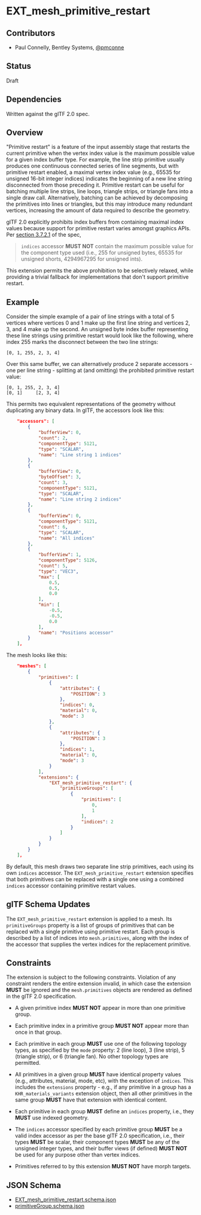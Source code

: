 <!--
Copyright 2015-2025 The Khronos Group Inc.
SPDX-License-Identifier: CC-BY-4.0
-->

# EXT_mesh_primitive_restart

## Contributors

* Paul Connelly, Bentley Systems, [@pmconne](https://github.com/pmconne)

## Status

Draft

## Dependencies

Written against the glTF 2.0 spec.

## Overview

"Primitive restart" is a feature of the input assembly stage that restarts the current primitive when the vertex index value is the maximum possible value for a given index buffer type. For example, the line strip primitive usually produces one continuous connected series of line segments, but with primitive restart enabled, a maximal vertex index value (e.g., 65535 for unsigned 16-bit integer indices) indicates the beginning of a new line string disconnected from those preceding it. Primitive restart can be useful for batching multiple line strips, line loops, triangle strips, or triangle fans into a single draw call. Alternatively, batching can be achieved by decomposing the primitives into lines or triangles, but this may introduce many redundant vertices, increasing the amount of data required to describe the geometry.

glTF 2.0 explicitly prohibits index buffers from containing maximal index values because support for primitive restart varies amongst graphics APIs. Per [section 3.7.2.1](https://registry.khronos.org/glTF/specs/2.0/glTF-2.0.html#meshes-overview) of the spec,

> `indices` accessor **MUST NOT** contain the maximum possible value for the component type used (i.e., 255 for unsigned bytes, 65535 for unsigned shorts, 4294967295 for unsigned ints).

This extension permits the above prohibition to be selectively relaxed, while providing a trivial fallback for implementations that don't support primitive restart.

## Example

Consider the simple example of a pair of line strings with a total of 5 vertices where vertices 0 and 1 make up the first line string and vertices 2, 3, and 4 make up the second. An unsigned byte index buffer representing these line strings using primitive restart would look like the following, where index 255 marks the disconnect between the two line strings:

```
[0, 1, 255, 2, 3, 4]
```

Over this same buffer, we can alternatively produce 2 separate accessors - one per line string - splitting at (and omitting) the prohibited primitive restart value:

```
[0, 1, 255, 2, 3, 4]
[0, 1]     [2, 3, 4]
```

This permits two equivalent representations of the geometry without duplicating any binary data. In glTF, the accessors look like this:

```json
    "accessors": [
        {
            "bufferView": 0,
            "count": 2,
            "componentType": 5121,
            "type": "SCALAR",
            "name": "Line string 1 indices"
        },
        {
            "bufferView": 0,
            "byteOffset": 3,
            "count": 3,
            "componentType": 5121,
            "type": "SCALAR",
            "name": "Line string 2 indices"
        },
        {
            "bufferView": 0,
            "componentType": 5121,
            "count": 6,
            "type": "SCALAR",
            "name": "All indices"
        },
        {
            "bufferView": 1,
            "componentType": 5126,
            "count": 5,
            "type": "VEC3",
            "max": [
                0.5,
                0.5,
                0.0
            ],
            "min": [
                -0.5,
                -0.5,
                0.0
            ],
            "name": "Positions accessor"
        }
    ],

```

The mesh looks like this:

```json
    "meshes": [
        {
            "primitives": [
                {
                    "attributes": {
                        "POSITION": 3
                    },
                    "indices": 0,
                    "material": 0,
                    "mode": 3
                },
                {
                    "attributes": {
                        "POSITION": 3
                    },
                    "indices": 1,
                    "material": 0,
                    "mode": 3
                }
            ],
            "extensions": {
                "EXT_mesh_primitive_restart": {
                    "primitiveGroups": [
                        {
                            "primitives": [
                                0,
                                1
                            ],
                            "indices": 2
                        }
                    ]
                }
            }
        }
    ],
```

By default, this mesh draws two separate line strip primitives, each using its own `indices` accessor. The `EXT_mesh_primitive_restart` extension specifies that both primitives can be replaced with a single one using a combined `indices` accessor containing primitive restart values.

## glTF Schema Updates

The `EXT_mesh_primitive_restart` extension is applied to a mesh. Its `primitiveGroups` property is a list of groups of primitives that can be replaced with a single primitive using primitive restart. Each group is described by a list of indices into `mesh.primitives`, along with the index of the accessor that supplies the vertex indices for the replacement primitive.

## Constraints

The extension is subject to the following constraints. Violation of any constraint renders the entire extension invalid, in which case the extension **MUST** be ignored and the `mesh.primitives` objects are rendered as defined in the glTF 2.0 specification.

- A given primitive index **MUST NOT** appear in more than one primitive group.

- Each primitive index in a primitive group **MUST NOT** appear more than once in that group.

- Each primitive in each group **MUST** use one of the following topology types, as specified by the `mode` property: 2 (line loop), 3 (line strip), 5 (triangle strip), or 6 (triangle fan). No other topology types are permitted.

- All primitives in a given group **MUST** have identical property values (e.g., attributes, material, mode, etc), with the exception of `indices`. This includes the `extensions` property - e.g., if any primitive in a group has a `KHR_materials_variants` extension object, then all other primitives in the same group **MUST** have that extension with identical content.

- Each primitive in each group **MUST** define an `indices` property, i.e., they **MUST** use indexed geometry.

- The `indices` accessor specified by each primitive group **MUST** be a valid index accessor as per the base glTF 2.0 specification, i.e., their types **MUST** be scalar, their component types **MUST** be any of the unsigned integer types, and their buffer views (if defined) **MUST NOT** be used for any purpose other than vertex indices.

- Primitives referred to by this extension **MUST NOT** have morph targets.

## JSON Schema

- [EXT_mesh_primitive_restart.schema.json](schema/EXT_mesh_primitive_restart.schema.json)
- [primitiveGroup.schema.json](schema/primitiveGroup.schema.json)
